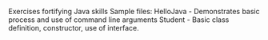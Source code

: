 Exercises fortifying Java skills
Sample files:
HelloJava - Demonstrates basic process and use of command line arguments
Student - Basic class definition, constructor, use of interface.
